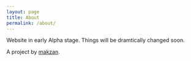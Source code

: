 ```yaml
---
layout: page
title: About
permalink: /about/
---
```


Website in early Alpha stage. Things will be dramtically changed soon.

A project by [makzan].

[makzan]: http://makzan.net